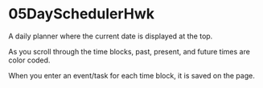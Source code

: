 # 05DaySchedulerHwk

A daily planner where the current date is displayed at the top. 

As you scroll through the time blocks, past, present, and future times are color coded. 

When you enter an event/task for each time block, it is saved on the page.